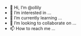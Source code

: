 - 👋 Hi, I’m @ollily
- 👀 I’m interested in ...
- 🌱 I’m currently learning ...
- 💞️ I’m looking to collaborate on ...
- 📫 How to reach me ...

<!---
ollily/ollily is a ✨ special ✨ repository because its `README.md` (this file) appears on your GitHub profile.
You can click the Preview link to take a look at your changes.
--->
